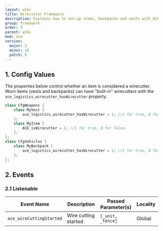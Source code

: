 ```yaml
---
layout: wiki
title: Wirecutter Framework
description: Explains how to set-up items, backpacks and vests with ACE3 wirecutter system.
group: framework
order: 5
parent: wiki
mod: ace
version:
  major: 3
  minor: 16
  patch: 0
---
```


## 1. Config Values

The properties below control whether an item is considered a wirecutter. Worn items (vests and backpacks) can have "built-in" wirecutters with the `ace_logistics_wirecutter_hasWirecutter` property.
```cpp
class CfgWeapons {
    class MyVest {
        ace_logistics_wirecutter_hasWirecutter = 1; //1 for true, 0 for false.
    };
    class MyItem {
        ACE_isWirecutter = 1; //1 for true, 0 for false.
    };
};
class CfgVehicles {
    class MyBackpack {
        ace_logistics_wirecutter_hasWirecutter = 1; //1 for true, 0 for false.
    };
};
```


## 2. Events

### 2.1 Listenable

Event Name | Description | Passed Parameter(s) | Locality
---------- | ----------- | ------------------- | --------
`ace_wireCuttingStarted` | Wire cutting started | `[_unit, _fence]` | Global
